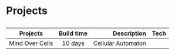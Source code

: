 # Projects

##

|Projects|Build time|Description|Tech|
|----|:----:|-----:|----:|
|Mind Over Cells|10 days|Cellular Automaton|
